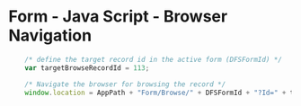 # Form - Java Script - Browser Navigation
```js
    /* define the target record id in the active form (DFSFormId) */
    var targetBrowseRecordId = 113;

    /* Navigate the browser for browsing the record */
    window.location = AppPath + "Form/Browse/" + DFSFormId + "?Id=" + targetBrowseRecordId;
```
